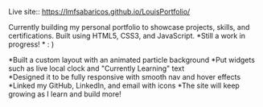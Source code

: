 Live site:: https://lmfsabaricos.github.io/LouisPortfolio/

Currently building my personal portfolio to showcase projects, skills, and certifications. Built using HTML5, CSS3, and JavaScript. *Still a work in progress! * : )

*Built a custom layout with an animated particle background
*Put widgets such as live local clock and "Currently Learning" text\
*Designed it to be fully responsive with smooth nav and hover effects
*Linked my GitHub, LinkedIn, and email with icons
*The site will keep growing as I learn and build more!



